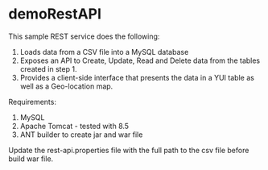 # demoRestAPI
 
This sample REST service does the following:
1. Loads data from a CSV file into a MySQL database
2. Exposes an API to Create, Update, Read and Delete data from the tables created in step 1.
3. Provides a client-side interface that presents the data in a YUI table as well as a Geo-location map.

Requirements:
1. MySQL
2. Apache Tomcat - tested with 8.5
3. ANT builder to create jar and war file

Update the rest-api.properties file with the full path to the csv file before build war file.
